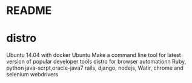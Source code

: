 # README #

# distro
Ubuntu 14.04 with docker 
Ubuntu Make  a command line tool for latest version of popular developer tools 
distro for browser automationn 
Ruby, python java-scrpt,oracle-java7 
rails, django, nodejs,
Watir, chrome and selenium webdrivers  


